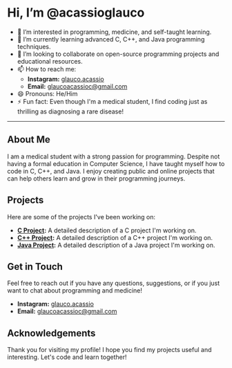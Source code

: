 <!---
acassioglauco/acassioglauco is a ✨ special ✨ repository because its `README.md` (this file) appears on your GitHub profile.
You can click the Preview link to take a look at your changes.
--->

# Hi, I’m @acassioglauco

- 👀 I’m interested in programming, medicine, and self-taught learning.
- 🌱 I’m currently learning advanced C, C++, and Java programming techniques.
- 💞️ I’m looking to collaborate on open-source programming projects and educational resources.
- 📫 How to reach me: 
  - **Instagram:** [glauco.acassio](https://instagram.com/glauco.acassio)
  - **Email:** [glaucoacassioc@gmail.com](mailto:glaucoacassioc@gmail.com)
- 😄 Pronouns: He/Him
- ⚡ Fun fact: Even though I'm a medical student, I find coding just as thrilling as diagnosing a rare disease!

---

## About Me

I am a medical student with a strong passion for programming. Despite not having a formal education in Computer Science, I have taught myself how to code in C, C++, and Java. I enjoy creating public and online projects that can help others learn and grow in their programming journeys.

## Projects

Here are some of the projects I've been working on:

- **[C Project](https://github.com/usuario/projeto-em-c):** A detailed description of a C project I'm working on.
- **[C++ Project](https://github.com/usuario/projeto-em-cpp):** A detailed description of a C++ project I'm working on.
- **[Java Project](https://github.com/usuario/projeto-em-java):** A detailed description of a Java project I'm working on.

## Get in Touch

Feel free to reach out if you have any questions, suggestions, or if you just want to chat about programming and medicine!

- **Instagram:** [glauco.acassio](https://instagram.com/glauco.acassio)
- **Email:** [glaucoacassioc@gmail.com](mailto:glaucoacassioc@gmail.com)

## Acknowledgements

Thank you for visiting my profile! I hope you find my projects useful and interesting. Let's code and learn together!

